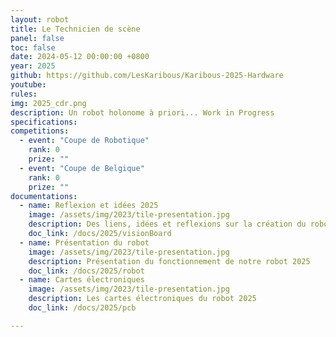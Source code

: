 ```yaml
---
layout: robot
title: Le Technicien de scène
panel: false
toc: false
date: 2024-05-12 00:00:00 +0800
year: 2025
github: https://github.com/LesKaribous/Karibous-2025-Hardware
youtube: 
rules:
img: 2025_cdr.png
description: Un robot holonome à priori... Work in Progress
specifications: 
competitions:
  - event: "Coupe de Robotique"
    rank: 0
    prize: ""
  - event: "Coupe de Belgique"
    rank: 0
    prize: ""
documentations:
  - name: Reflexion et idées 2025
    image: /assets/img/2023/tile-presentation.jpg
    description: Des liens, idées et reflexions sur la création du robot 2025
    doc_link: /docs/2025/visionBoard
  - name: Présentation du robot
    image: /assets/img/2023/tile-presentation.jpg
    description: Présentation du fonctionnement de notre robot 2025
    doc_link: /docs/2025/robot
  - name: Cartes électroniques
    image: /assets/img/2023/tile-presentation.jpg
    description: Les cartes électroniques du robot 2025
    doc_link: /docs/2025/pcb

---
```


